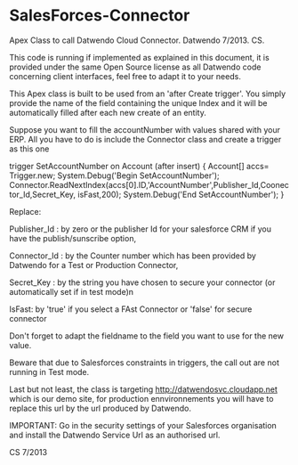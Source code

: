 SalesForces-Connector
=====================

Apex Class to call Datwendo Cloud Connector.
Datwendo 7/2013. CS.

This code is running if implemented as explained in this document, it is provided under the same Open Source license 
as all Datwendo code concerning client interfaces, feel free to adapt it to your needs.

This Apex class is built to be used from an 'after Create trigger'.
You simply provide the name of the field containing the unique Index and it will be automatically filled after each new create of an entity.

Suppose you want to fill the accountNumber with values shared with your ERP.
All you have to do is include the Connector class and create a trigger as this one


trigger SetAccountNumber on Account (after insert) {
Account[] accs= Trigger.new;
System.Debug('Begin SetAccountNumber');
Connector.ReadNextIndex(accs[0].ID,'AccountNumber',Publisher_Id,Coonector_Id,Secret_Key, isFast,200);
System.Debug('End SetAccountNumber');
}

Replace:

Publisher_Id : by zero or the publisher Id for your salesforce CRM if you have the publish/sunscribe option,

Connector_Id : by the Counter number which has been provided by Datwendo for a Test or Production Connector,

Secret_Key :  by the string you have chosen to secure your connector (or automatically set if in test mode)n

IsFast:  by 'true' if you select a FAst Connector or 'false' for secure connector


Don't forget to adapt the fieldname to the field you want to use for the new value.

Beware that due to Salesforces constraints in triggers, the call out are not running in Test mode.

Last but not least, the class is targeting http://datwendosvc.cloudapp.net which is our demo site, for 
production ennvironnements you will have to replace this url by the url produced by Datwendo.

IMPORTANT: Go in the security settings of your Salesforces organisation and install the Datwendo Service Url as an authorised url.


CS
7/2013
